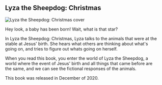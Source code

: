 ## Lyza the Sheepdog: Christmas

![Lyza the Sheepdog: Christmas cover](../assets/img/book1cover.png)

Hey look, a baby has been born! Wait, what is that star?  

In Lyza the Sheepdog: Christmas, Lyza talks to the animals that were at the stable at Jesus' birth. She hears what others are thinking about what's going on, and tries to figure out whats going on herself.  

When you read this book, you enter the world of Lyza the Sheepdog, a world where the event of Jesus' birth and all things that came before are the same, and we can see the fictional responses of the animals.  

This book was released in December of 2020.